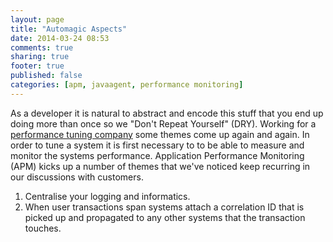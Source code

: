 ```yaml
---
layout: page
title: "Automagic Aspects"
date: 2014-03-24 08:53
comments: true
sharing: true
footer: true
published: false
categories: [apm, javaagent, performance monitoring]
---
```

As a developer it is natural to abstract and encode this stuff that you end up doing more than once so we "Don't Repeat Yourself" (DRY).
Working for a [performance tuning company](http://www.ecetera.com.au) some themes come up again and again. In order to tune a system it is first necessary to to be able to measure and monitor the systems performance. Application Performance Monitoring (APM) kicks up a number of themes that we've noticed keep recurring in our discussions with customers.

1. Centralise your logging and informatics.
2. When user transactions span systems attach a correlation ID that is picked up and propagated to any other systems that the transaction touches.


